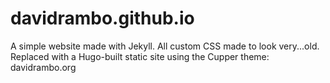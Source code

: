 # davidrambo.github.io

A simple website made with Jekyll.
All custom CSS made to look very...old.
Replaced with a Hugo-built static site using the Cupper theme: davidrambo.org
